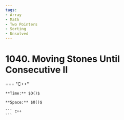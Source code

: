 ```yaml
---
tags:
- Array
- Math
- Two Pointers
- Sorting
- Unsolved
---
```



# 1040. Moving Stones Until Consecutive II

=== "C++"

    **Time:** $O()$

    **Space:** $O()$

    ``` c++
    ```